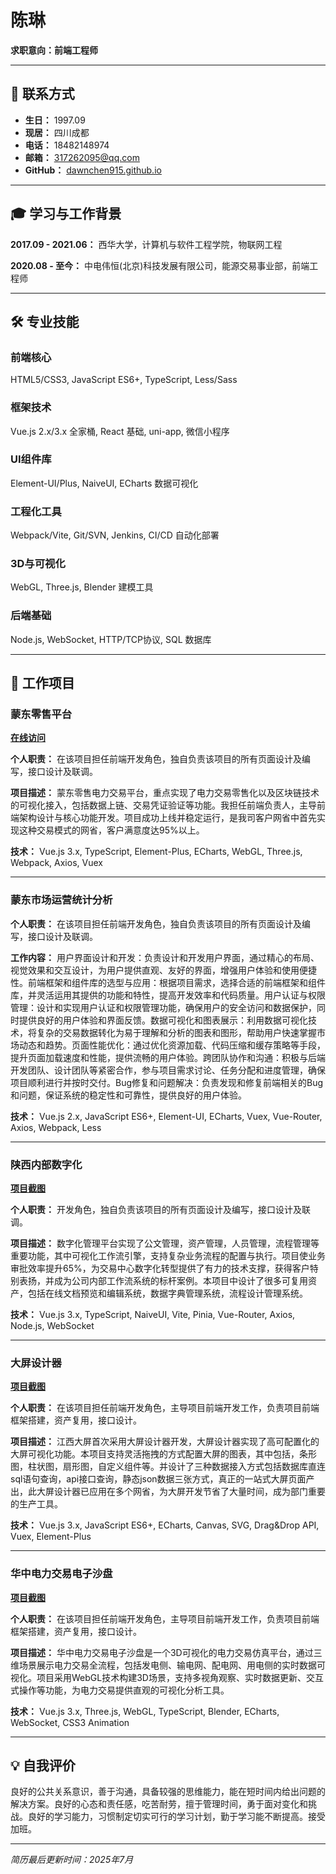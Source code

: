 # 陈琳

**求职意向：前端工程师**

---

## 📱 联系方式

- **生日：** 1997.09
- **现居：** 四川成都
- **电话：** 18482148974
- **邮箱：** 317262095@qq.com
- **GitHub：** [dawnchen915.github.io](https://dawnchen915.github.io/)

---

## 🎓 学习与工作背景

**2017.09 - 2021.06：** 西华大学，计算机与软件工程学院，物联网工程

**2020.08 - 至今：** 中电伟恒(北京)科技发展有限公司，能源交易事业部，前端工程师

---

## 🛠 专业技能

### 前端核心
HTML5/CSS3, JavaScript ES6+, TypeScript, Less/Sass

### 框架技术
Vue.js 2.x/3.x 全家桶, React 基础, uni-app, 微信小程序

### UI组件库
Element-UI/Plus, NaiveUI, ECharts 数据可视化

### 工程化工具
Webpack/Vite, Git/SVN, Jenkins, CI/CD 自动化部署

### 3D与可视化
WebGL, Three.js, Blender 建模工具

### 后端基础
Node.js, WebSocket, HTTP/TCP协议, SQL 数据库

---

## 💼 工作项目

### 蒙东零售平台
**[在线访问](https://pmos.md.sgcc.com.cn/pxf-retail-out/#/pxf-retail-out/home)**

**个人职责：** 在该项目担任前端开发角色，独自负责该项目的所有页面设计及编写，接口设计及联调。

**项目描述：** 蒙东零售电力交易平台，重点实现了电力交易零售化以及区块链技术的可视化接入，包括数据上链、交易凭证验证等功能。我担任前端负责人，主导前端架构设计与核心功能开发。项目成功上线并稳定运行，是我司客户网省中首先实现这种交易模式的网省，客户满意度达95%以上。

**技术：** Vue.js 3.x, TypeScript, Element-Plus, ECharts, WebGL, Three.js, Webpack, Axios, Vuex

---

### 蒙东市场运营统计分析

**个人职责：** 在该项目担任前端开发角色，独自负责该项目的所有页面设计及编写，接口设计及联调。

**工作内容：** 用户界面设计和开发：负责设计和开发用户界面，通过精心的布局、视觉效果和交互设计，为用户提供直观、友好的界面，增强用户体验和使用便捷性。前端框架和组件库的选型与应用：根据项目需求，选择合适的前端框架和组件库，并灵活运用其提供的功能和特性，提高开发效率和代码质量。用户认证与权限管理：设计和实现用户认证和权限管理功能，确保用户的安全访问和数据保护，同时提供良好的用户体验和界面反馈。数据可视化和图表展示：利用数据可视化技术，将复杂的交易数据转化为易于理解和分析的图表和图形，帮助用户快速掌握市场动态和趋势。页面性能优化：通过优化资源加载、代码压缩和缓存策略等手段，提升页面加载速度和性能，提供流畅的用户体验。跨团队协作和沟通：积极与后端开发团队、设计团队等紧密合作，参与项目需求讨论、任务分配和进度管理，确保项目顺利进行并按时交付。Bug修复和问题解决：负责发现和修复前端相关的Bug和问题，保证系统的稳定性和可靠性，提供良好的用户体验。

**技术：** Vue.js 2.x, JavaScript ES6+, Element-UI, ECharts, Vuex, Vue-Router, Axios, Webpack, Less

---

### 陕西内部数字化
**[项目截图](https://dawn-md-image.oss-cn-chengdu.aliyuncs.com/image-20250731141827089.png)**

**个人职责：** 开发角色，独自负责该项目的所有页面设计及编写，接口设计及联调。

**项目描述：** 数字化管理平台实现了公文管理，资产管理，人员管理，流程管理等重要功能，其中可视化工作流引擎，支持复杂业务流程的配置与执行。项目使业务审批效率提升65%，为交易中心数字化转型提供了有力的技术支撑，获得客户特别表扬，并成为公司内部工作流系统的标杆案例。本项目中设计了很多可复用资产，包括在线文档预览和编辑系统，数据字典管理系统，流程设计管理系统。

**技术：** Vue.js 3.x, TypeScript, NaiveUI, Vite, Pinia, Vue-Router, Axios, Node.js, WebSocket

---

### 大屏设计器
**[项目截图](https://dawn-md-image.oss-cn-chengdu.aliyuncs.com/image-20250731141548755.png)**

**个人职责：** 在该项目担任前端开发角色，主导项目前端开发工作，负责项目前端框架搭建，资产复用，接口设计。

**项目描述：** 江西大屏首次采用大屏设计器开发，大屏设计器实现了高可配置化的大屏可视化功能。本项目支持灵活拖拽的方式配置大屏的图表，其中包括，条形图，柱状图，扇形图，自定义组件等。并设计了三种数据接入方式包括数据库直连sql语句查询，api接口查询，静态json数据三张方式，真正的一站式大屏页面产出，此大屏设计器已应用在多个网省，为大屏开发节省了大量时间，成为部门重要的生产工具。

**技术：** Vue.js 3.x, JavaScript ES6+, ECharts, Canvas, SVG, Drag&Drop API, Vuex, Element-Plus

---

### 华中电力交易电子沙盘
**[项目截图](https://dawn-md-image.oss-cn-chengdu.aliyuncs.com/%E7%B3%BB%E7%BB%9F%E4%B8%BB%E7%95%8C%E9%9D%A2.jpg)**

**个人职责：** 在该项目担任前端开发角色，主导项目前端开发工作，负责项目前端框架搭建，资产复用，接口设计。

**项目描述：** 华中电力交易电子沙盘是一个3D可视化的电力交易仿真平台，通过三维场景展示电力交易全流程，包括发电侧、输电网、配电网、用电侧的实时数据可视化。项目采用WebGL技术构建3D场景，支持多视角观察、实时数据更新、交互式操作等功能，为电力交易提供直观的可视化分析工具。

**技术：** Vue.js 3.x, Three.js, WebGL, TypeScript, Blender, ECharts, WebSocket, CSS3 Animation

---

## 💡 自我评价

良好的公共关系意识，善于沟通，具备较强的思维能力，能在短时间内给出问题的解决方案。良好的心态和责任感，吃苦耐劳，擅于管理时间，勇于面对变化和挑战。良好的学习能力，习惯制定切实可行的学习计划，勤于学习能不断提高。接受加班。

---

*简历最后更新时间：2025年7月*
